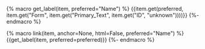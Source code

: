 {% macro get_label(item, preferred="Name") %}
{{item.get(preferred, item.get("Form", item.get("Primary_Text", item.get("ID", "unknown"))))}}
{%- endmacro %}

{% macro link(item, anchor=None, html=False, preferred="Name") %}
{{get_label(item, preferred=preferred)}}
{%- endmacro %}